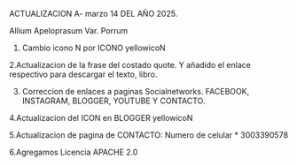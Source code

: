 ACTUALIZACION A- marzo 14 DEL AÑO 2025.

Allium Apeloprasum Var. Porrum

1. Cambio icono N por ICONO yellowicoN

2.Actualizacion de la frase del costado quote.  Y añadido el enlace respectivo para descargar el texto, libro.


3. Correccion de enlaces a paginas Socialnetworks. FACEBOOK, INSTAGRAM, BLOGGER, YOUTUBE Y CONTACTO.


4.Actualizacion del ICON en BLOGGER yellowicoN


5.Actualizacion de pagina de CONTACTO:
 Numero de celular * 3003390578

6.Agregamos Licencia APACHE 2.0
